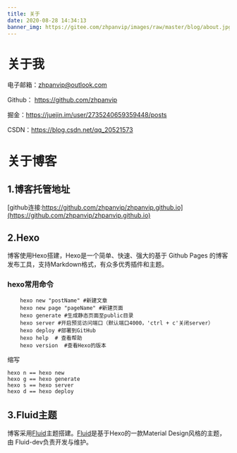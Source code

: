 ```yaml
---
title: 关于
date: 2020-08-28 14:34:13
banner_img: https://gitee.com/zhpanvip/images/raw/master/blog/about.jpg
---
```


#  关于我

电子邮箱：zhpanvip@outlook.com

Github： https://github.com/zhpanvip

掘金：https://juejin.im/user/2735240659359448/posts

CSDN：https://blog.csdn.net/qq_20521573

#  关于博客

## 1.博客托管地址

[github连接:https://github.com/zhpanvip/zhpanvip.github.io](https://github.com/zhpanvip/zhpanvip.github.io)

## 2.Hexo

博客使用Hexo搭建，Hexo是一个简单、快速、强大的基于 Github Pages 的博客发布工具，支持Markdown格式，有众多优秀插件和主题。

### hexo常用命令

```
	hexo new "postName" #新建文章
	hexo new page "pageName" #新建页面
	hexo generate #生成静态页面至public目录
	hexo server #开启预览访问端口（默认端口4000，'ctrl + c'关闭server）
	hexo deploy #部署到GitHub
	hexo help  # 查看帮助
	hexo version  #查看Hexo的版本
```
缩写

```
hexo n == hexo new
hexo g == hexo generate
hexo s == hexo server
hexo d == hexo deploy 
```
## 3.Fluid主题

博客采用<a color="red" href="https://github.com/fluid-dev/hexo-theme-fluid">Fluid</a>主题搭建。<a color="red" href="https://github.com/fluid-dev/hexo-theme-fluid">Fluid</a>是基于Hexo的一款Material Design风格的主题，由 Fluid-dev负责开发与维护。